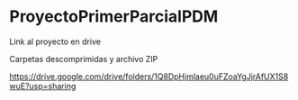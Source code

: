 # ProyectoPrimerParcialPDM

Link al proyecto en drive

Carpetas descomprimidas y archivo ZIP

https://drive.google.com/drive/folders/1Q8DpHjmlaeu0uFZoaYgJjrAfUX1S8wuE?usp=sharing

